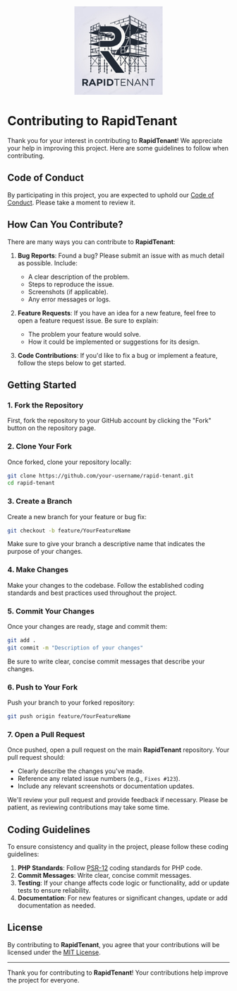 
<p align="center">
  <img src="logo.png" alt="RapidTenant Logo" width="200"/>
</p>

# Contributing to RapidTenant

Thank you for your interest in contributing to **RapidTenant**! We appreciate your help in improving this project. Here are some guidelines to follow when contributing.

## Code of Conduct

By participating in this project, you are expected to uphold our [Code of Conduct](CODE_OF_CONDUCT.md). Please take a moment to review it.

## How Can You Contribute?

There are many ways you can contribute to **RapidTenant**:

1. **Bug Reports**: Found a bug? Please submit an issue with as much detail as possible. Include:
   - A clear description of the problem.
   - Steps to reproduce the issue.
   - Screenshots (if applicable).
   - Any error messages or logs.

2. **Feature Requests**: If you have an idea for a new feature, feel free to open a feature request issue. Be sure to explain:
   - The problem your feature would solve.
   - How it could be implemented or suggestions for its design.

3. **Code Contributions**: If you'd like to fix a bug or implement a feature, follow the steps below to get started.

## Getting Started

### 1. Fork the Repository

First, fork the repository to your GitHub account by clicking the "Fork" button on the repository page.

### 2. Clone Your Fork

Once forked, clone your repository locally:

```bash
git clone https://github.com/your-username/rapid-tenant.git
cd rapid-tenant
```

### 3. Create a Branch

Create a new branch for your feature or bug fix:

```bash
git checkout -b feature/YourFeatureName
```

Make sure to give your branch a descriptive name that indicates the purpose of your changes.

### 4. Make Changes

Make your changes to the codebase. Follow the established coding standards and best practices used throughout the project.

### 5. Commit Your Changes

Once your changes are ready, stage and commit them:

```bash
git add .
git commit -m "Description of your changes"
```

Be sure to write clear, concise commit messages that describe your changes.

### 6. Push to Your Fork

Push your branch to your forked repository:

```bash
git push origin feature/YourFeatureName
```

### 7. Open a Pull Request

Once pushed, open a pull request on the main **RapidTenant** repository. Your pull request should:

- Clearly describe the changes you've made.
- Reference any related issue numbers (e.g., `Fixes #123`).
- Include any relevant screenshots or documentation updates.

We'll review your pull request and provide feedback if necessary. Please be patient, as reviewing contributions may take some time.

## Coding Guidelines

To ensure consistency and quality in the project, please follow these coding guidelines:

1. **PHP Standards**: Follow [PSR-12](https://www.php-fig.org/psr/psr-12/) coding standards for PHP code.
2. **Commit Messages**: Write clear, concise commit messages.
3. **Testing**: If your change affects code logic or functionality, add or update tests to ensure reliability.
4. **Documentation**: For new features or significant changes, update or add documentation as needed.

## License

By contributing to **RapidTenant**, you agree that your contributions will be licensed under the [MIT License](LICENSE).

---

Thank you for contributing to **RapidTenant**! Your contributions help improve the project for everyone.


